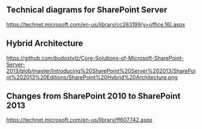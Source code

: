 ## Technical diagrams for SharePoint Server

https://technet.microsoft.com/en-us/library/cc263199(v=office.16).aspx

## Hybrid Architecture

https://github.com/budostylz/Core-Solutions-of-Microsoft-SharePoint-Server-2013/blob/master/Introducing%20SharePoint%20Server%202013/SharePoint%202013%20Editions/SharePoint%20Hybrid%20Architecture.png

## Changes from SharePoint 2010 to SharePoint 2013

https://technet.microsoft.com/en-us/library/ff607742.aspx
